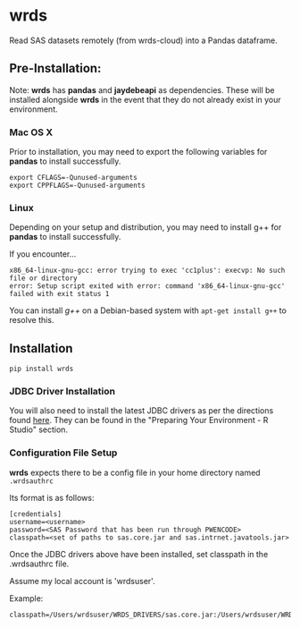 # wrds #

Read SAS datasets remotely (from wrds-cloud) into a Pandas dataframe.

## Pre-Installation: ##

Note: **wrds** has **pandas** and **jaydebeapi** as dependencies. These will be installed alongside **wrds** in the event that they do not already exist in your environment.

### Mac OS X ###

Prior to installation, you may need to export the following variables for **pandas** to install successfully.
    
    export CFLAGS=-Qunused-arguments
    export CPPFLAGS=-Qunused-arguments

### Linux ###

Depending on your setup and distribution, you may need to install g++ for **pandas** to install successfully.

If you encounter...

    x86_64-linux-gnu-gcc: error trying to exec 'cc1plus': execvp: No such file or directory
    error: Setup script exited with error: command 'x86_64-linux-gnu-gcc' failed with exit status 1

You can install *g++* on a Debian-based system with `apt-get install g++` to resolve this.

## Installation ##

    pip install wrds

### JDBC Driver Installation ###

You will also need to install the latest JDBC drivers as per the directions found [here](https://wrds-web.wharton.upenn.edu/wrds/support/Accessing%20and%20Manipulating%20the%20Data/_007R%20Programming/_001Using%20R%20with%20WRDS.cfm). They can be found in the "Preparing Your Environment - R Studio" section.

### Configuration File Setup ###

**wrds** expects there to be a config file in your home directory named `.wrdsauthrc`

Its format is as follows:

    [credentials]
    username=<username>
    password=<SAS Password that has been run through PWENCODE>
    classpath=<set of paths to sas.core.jar and sas.intrnet.javatools.jar>

Once the JDBC drivers above have been installed, set classpath in the .wrdsauthrc file. 

Assume my local account is 'wrdsuser'.

Example:

    classpath=/Users/wrdsuser/WRDS_DRIVERS/sas.core.jar:/Users/wrdsuser/WRDS_DRIVERS/sas.intrnet.javatools.jar

